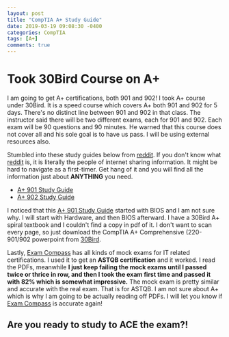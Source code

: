 ```yaml
---
layout: post
title: "CompTIA A+ Study Guide"
date: 2019-03-19 09:08:30 -0400
categories: CompTIA
tags: [A+]
comments: true
---
```


# Took 30Bird Course on A+

I am going to get A+ certifications, both 901 and 902! I took A+ course under 30Bird. It is a speed course which covers A+ both 901 and 902 for 5 days. There's no distinct line between 901 and 902 in that class. The instructor said there will be two different exams, each for 901 and 902. Each exam will be 90 questions and 90 minutes. He warned that this course does not cover all and his sole goal is to have us pass. I will be using external resources also.

Stumbled into these study guides below from [reddit][reddit]. If you don't know what [reddit][reddit] is, it is literally the people of internet sharing information. It might be hard to navigate as a first-timer. Get hang of it and you will find all the information just about <b>ANYTHING</b> you need.

- [A+ 901 Study Guide][A+ 901 Study Guide]
- [A+ 902 Study Guide][A+ 902 Study Guide]

I noticed that this [A+ 901 Study Guide][A+ 901 Study Guide] started with BIOS and I am not sure why. I will start with Hardware, and then BIOS afterward. I have a 30Bird A+ spiral textbook and I couldn't find a copy in pdf of it. I don't want to scan every page, so just download the CompTIA A+ Comprehensive (220-901/902 powerpoint from [30Bird][30Bird]. 

Lastly, [Exam Compass][Exam Compass] has all kinds of mock exams for IT related certifications. I used it to get an <b>ASTQB certification</b> and it worked. I read the PDFs, meanwhile <b>I just keep failing the mock exams until I passed twice or thrice in row, and then I took the exam first time and passed it with 82% which is somewhat impressive.</b> The mock exam is pretty similar and accurate with the real exam. That is for ASTQB. I am not sure about A+ which is why I am going to be actually reading off PDFs. I will let you know if [Exam Compass][Exam Compass] is accurate again!

## Are you ready to study to ACE the exam?!

[A+ 901 Study Guide]:https://docs.google.com/document/d/1Shh_BNuw4xh2mlr3UVBpBWqbvWJNnTtuSq12RFsjvAo/edit
[A+ 902 Study Guide]:https://docs.google.com/document/d/11TZ8TvhUlRI4yhMBSnULgwE2p4plTptIKZOJ96QdXKc/edit
[30Bird]:https://www.30bird.com/shop/downloads
[reddit]:www.reddit.com
[Exam Compass]:https://www.examcompass.com/
